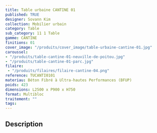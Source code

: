 ```yaml
---
title: Table urbaine CANTINE 01 
published: TRUE
designer: Sovann Kim
collection: Mobilier urbain
category: Table
sub_category: 11 1 Table
gamme: CANTINE
finitions: 01
cover_image: "/produits/cover_image/table-urbaine-cantine-01.jpg"
caroussel: 
- "/produits/table-cantine-01-neuville-de-poitou.jpg"
- "/produits/table-cantine-01-parc.jpg"
filaire: 
 - "/produits/filaires/filaire-cantine-04.png"
reference: TUCANTI0101
materiau: Béton Fibré à Ultra-hautes Performances (BFUP)
poids: 423
dimensions: L2500 x P900 x H750
format: Multibloc
traitement: ""
tags: 
---
```


## Description

